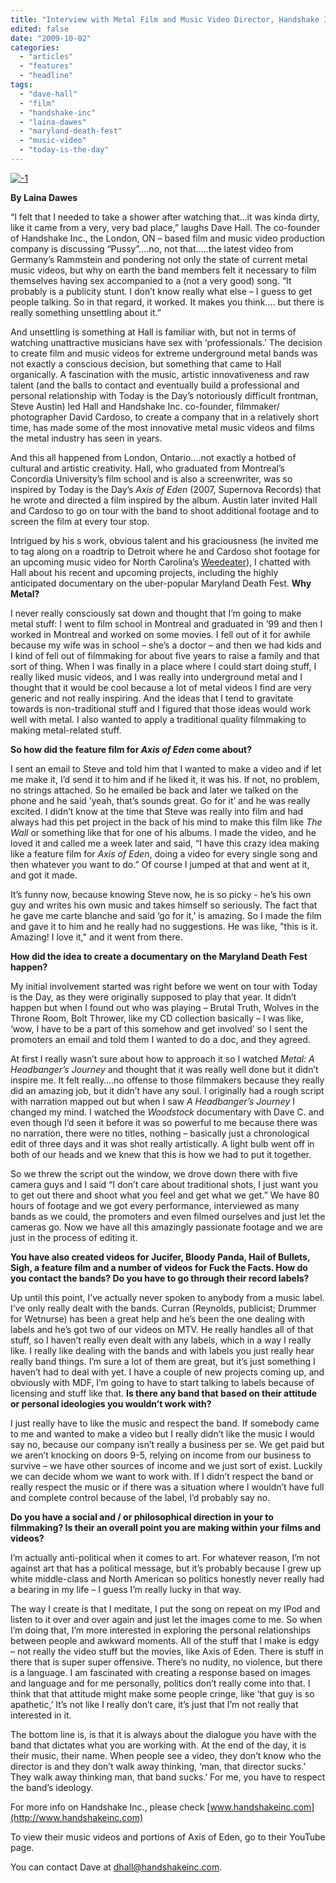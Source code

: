 ```yaml
---
title: "Interview with Metal Film and Music Video Director, Handshake Inc.’s David Hall"
edited: false
date: "2009-10-02"
categories:
  - "articles"
  - "features"
  - "headline"
tags:
  - "dave-hall"
  - "film"
  - "handshake-inc"
  - "laina-dawes"
  - "maryland-death-fest"
  - "music-video"
  - "today-is-the-day"
---
```


[![-1](http://www.hellbound.ca/wp-content/uploads/2009/10/1-221x300.jpg "-1")](http://www.hellbound.ca/wp-content/uploads/2009/10/1.jpeg)

**By Laina Dawes**

“I felt that I needed to take a shower after watching that…it was kinda dirty, like it came from a very, very bad place,” laughs Dave Hall. The co-founder of Handshake Inc., the London, ON – based film and music video production company is discussing “Pussy”….no, not that…..the latest video from Germany’s Rammstein and pondering not only the state of current metal music videos, but why on earth the band members felt it necessary to film themselves having sex accompanied to a (not a very good) song. “It probably is a publicity stunt. I don’t know really what else – I guess to get people talking. So in that regard, it worked. It makes you think…. but there is really something unsettling about it.”

And unsettling is something at Hall is familiar with, but not in terms of watching unattractive musicians have sex with ‘professionals.’ The decision to create film and music videos for extreme underground metal bands was not exactly a conscious decision, but something that came to Hall organically. A fascination with the music, artistic innovativeness and raw talent (and the balls to contact and eventually build a professional and personal relationship with Today is the Day’s notoriously difficult frontman, Steve Austin) led Hall and Handshake Inc. co-founder, filmmaker/ photographer David Cardoso, to create a company that in a relatively short time, has made some of the most innovative metal music videos and films the metal industry has seen in years.

And this all happened from London, Ontario….not exactly a hotbed of cultural and artistic creativity. Hall, who graduated from Montreal’s Concordia University’s film school and is also a screenwriter, was so inspired by Today is the Day’s _Axis of Eden_ (2007, Supernova Records) that he wrote and directed a film inspired by the album. Austin later invited Hall and Cardoso to go on tour with the band to shoot additional footage and to screen the film at every tour stop.

Intrigued by his s work, obvious talent and his graciousness (he invited me to tag along on a roadtrip to Detroit where he and Cardoso shot footage for an upcoming music video for North Carolina’s [Weedeater](http://www.myspace.com/weedeater)), I chatted with Hall about his recent and upcoming projects, including the highly anticipated documentary on the uber-popular Maryland Death Fest. **Why Metal?**

I never really consciously sat down and thought that I’m going to make metal stuff: I went to film school in Montreal and graduated in ’99 and then I worked in Montreal and worked on some movies. I fell out of it for awhile because my wife was in school – she’s a doctor – and then we had kids and I kind of fell out of filmmaking for about five years to raise a family and that sort of thing. When I was finally in a place where I could start doing stuff, I really liked music videos, and I was really into underground metal and I thought that it would be cool because a lot of metal videos I find are very generic and not really inspiring. And the ideas that I tend to gravitate towards is non-traditional stuff and I figured that those ideas would work well with metal. I also wanted to apply a traditional quality filmmaking to making metal-related stuff.

**So how did the feature film for _Axis of Eden_ come about?**

I sent an email to Steve and told him that I wanted to make a video and if let me make it, I’d send it to him and if he liked it, it was his. If not, no problem, no strings attached. So he emailed be back and later we talked on the phone and he said ’yeah, that’s sounds great. Go for it’ and he was really excited. I didn’t know at the time that Steve was really into film and had always had this pet project in the back of his mind to make this film like _The Wall_ or something like that for one of his albums. I made the video, and he loved it and called me a week later and said, “I have this crazy idea making like a feature film for _Axis of Eden_, doing a video for every single song and then whatever you want to do.” Of course I jumped at that and went at it, and got it made.

It’s funny now, because knowing Steve now, he is so picky - he’s his own guy and writes his own music and takes himself so seriously. The fact that he gave me carte blanche and said ‘go for it,’ is amazing. So I made the film and gave it to him and he really had no suggestions. He was like, "this is it. Amazing! I love it," and it went from there.

**How did the idea to create a documentary on the Maryland Death Fest happen?**

My initial involvement started was right before we went on tour with Today is the Day, as they were originally supposed to play that year. It didn’t happen but when I found out who was playing – Brutal Truth, Wolves in the Throne Room, Bolt Thrower, like my CD collection basically – I was like, ‘wow, I have to be a part of this somehow and get involved’ so I sent the promoters an email and told them I wanted to do a doc, and they agreed.

At first I really wasn’t sure about how to approach it so I watched _Metal: A Headbanger’s Journey_ and thought that it was really well done but it didn’t inspire me. It felt really….no offense to those filmmakers because they really did an amazing job, but it didn’t have any soul. I originally had a rough script with narration mapped out but when I saw _A Headbanger’s Journey_ I changed my mind. I watched the _Woodstock_ documentary with Dave C. and even though I’d seen it before it was so powerful to me because there was no narration, there were no titles, nothing – basically just a chronological edit of three days and it was shot really artistically. A light bulb went off in both of our heads and we knew that this is how we had to put it together.

So we threw the script out the window, we drove down there with five camera guys and I said “I don’t care about traditional shots, I just want you to get out there and shoot what you feel and get what we get.” We have 80 hours of footage and we got every performance, interviewed as many bands as we could, the promoters and even filmed ourselves and just let the cameras go. Now we have all this amazingly passionate footage and we are just in the process of editing it.

**You have also created videos for Jucifer, Bloody Panda, Hail of Bullets, Sigh, a feature film and a number of videos for Fuck the Facts. How do you contact the bands? Do you have to go through their record labels?**

Up until this point, I’ve actually never spoken to anybody from a music label. I’ve only really dealt with the bands. Curran (Reynolds, publicist; Drummer for Wetnurse) has been a great help and he’s been the one dealing with labels and he’s got two of our videos on MTV. He really handles all of that stuff, so I haven’t really even dealt with any labels, which in a way I really like. I really like dealing with the bands and with labels you just really hear really band things. I’m sure a lot of them are great, but it’s just something I haven’t had to deal with yet. I have a couple of new projects coming up, and obviously with MDF, I’m going to have to start talking to labels because of licensing and stuff like that. **Is there any band that based on their attitude or personal ideologies you wouldn’t work with?**

I just really have to like the music and respect the band. If somebody came to me and wanted to make a video but I really didn’t like the music I would say no, because our company isn’t really a business per se. We get paid but we aren’t knocking on doors 9-5, relying on income from our business to survive – we have other sources of income and we just sort of exist. Luckily we can decide whom we want to work with. If I didn’t respect the band or really respect the music or if there was a situation where I wouldn’t have full and complete control because of the label, I’d probably say no.

**Do you have a social and / or philosophical direction in your to filmmaking? Is their an overall point you are making within your films and videos?**

I’m actually anti-political when it comes to art. For whatever reason, I’m not against art that has a political message, but it’s probably because I grew up white middle-class and North American so politics honestly never really had a bearing in my life – I guess I’m really lucky in that way.

The way I create is that I meditate, I put the song on repeat on my IPod and listen to it over and over again and just let the images come to me. So when I’m doing that, I’m more interested in exploring the personal relationships between people and awkward moments. All of the stuff that I make is edgy – not really the video stuff but the movies, like Axis of Eden. There is stuff in there that is super super offensive. There’s no nudity, no violence, but there is a language. I am fascinated with creating a response based on images and language and for me personally, politics don’t really come into that. I think that that attitude might make some people cringe, like ‘that guy is so apathetic,’ It’s not like I really don’t care, it’s just that I’m not really that interested in it.

The bottom line is, is that it is always about the dialogue you have with the band that dictates what you are working with. At the end of the day, it is their music, their name. When people see a video, they don’t know who the director is and they don’t walk away thinking, ‘man, that director sucks.’ They walk away thinking man, that band sucks.’ For me, you have to respect the band’s ideology.

For more info on Handshake Inc., please check [www.handshakeinc.com](http://www.handshakeinc.com)

To view their music videos and portions of Axis of Eden, go to their YouTube page.

You can contact Dave at dhall@handshakeinc.com.
